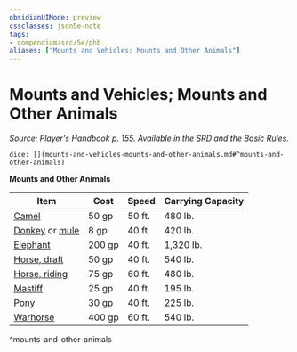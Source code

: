 ```yaml
---
obsidianUIMode: preview
cssclasses: json5e-note
tags:
- compendium/src/5e/phb
aliases: ["Mounts and Vehicles; Mounts and Other Animals"]
---
```

# Mounts and Vehicles; Mounts and Other Animals
*Source: Player's Handbook p. 155. Available in the SRD and the Basic Rules.* 

`dice: [](mounts-and-vehicles-mounts-and-other-animals.md#^mounts-and-other-animals)`

**Mounts and Other Animals**

| Item | Cost | Speed | Carrying Capacity |
|------|------|-------|-------------------|
| [Camel](4-Resources/Compendium/items/camel.md) | 50 gp | 50 ft. | 480 lb. |
| [Donkey](4-Resources/Compendium/items/donkey.md) or [mule](4-Resources/Compendium/items/mule.md) | 8 gp | 40 ft. | 420 lb. |
| [Elephant](4-Resources/Compendium/items/elephant.md) | 200 gp | 40 ft. | 1,320 lb. |
| [Horse, draft](4-Resources/Compendium/items/draft-horse.md) | 50 gp | 40 ft. | 540 lb. |
| [Horse, riding](4-Resources/Compendium/items/riding-horse.md) | 75 gp | 60 ft. | 480 lb. |
| [Mastiff](4-Resources/Compendium/items/mastiff.md) | 25 gp | 40 ft. | 195 lb. |
| [Pony](4-Resources/Compendium/items/pony.md) | 30 gp | 40 ft. | 225 lb. |
| [Warhorse](4-Resources/Compendium/items/warhorse.md) | 400 gp | 60 ft. | 540 lb. |
^mounts-and-other-animals